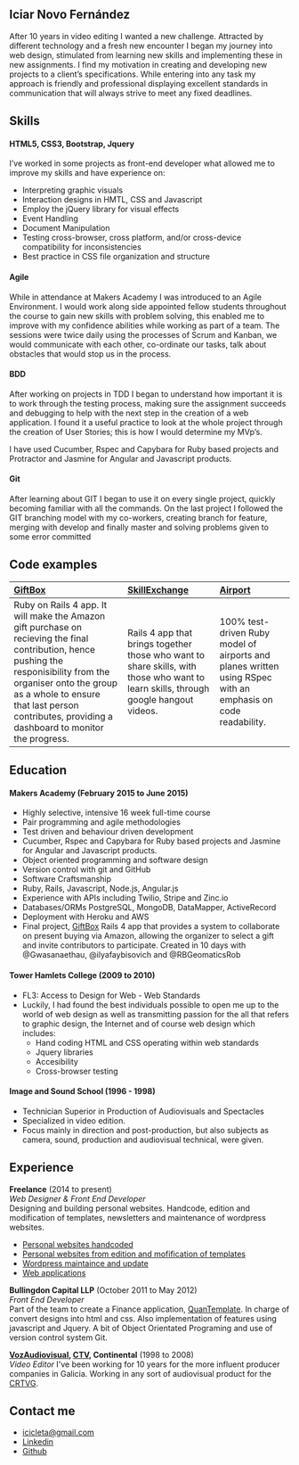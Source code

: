 ## Iciar Novo Fernández

After 10 years in video editing I wanted a new challenge. Attracted by different technology and a fresh new encounter I began my journey into web design, stimulated from learning new skills and implementing these in new assignments. I find my motivation in creating and developing new projects to a client’s specifications. While entering into any task my approach is friendly and professional displaying excellent standards in communication that will always strive to meet any fixed deadlines.

## Skills

#### HTML5, CSS3, Bootstrap, Jquery

I’ve worked in some projects as front-end developer what allowed me to improve my skills and have experience on:
  - Interpreting graphic visuals
  - Interaction designs in HMTL, CSS and Javascript
  -	Employ the jQuery library for visual effects
  -	Event Handling
  -	Document Manipulation 
  -	Testing cross-browser, cross platform, and/or cross-device compatibility for inconsistencies
  -	Best practice in CSS file organization and structure

#### Agile

While in attendance at Makers Academy I was introduced to an Agile Environment. I would work along side appointed fellow students throughout the course to gain new skills with problem solving, this enabled me to improve with my confidence abilities while working as part of a team. The sessions were twice daily using the processes of Scrum and Kanban, we would communicate with each other, co-ordinate our tasks, talk about obstacles that would stop us in the process.

#### BDD

After working on projects in TDD I began to understand how important it is to work through the testing process, making sure the assignment succeeds and debugging to help with the next step in the creation of a web application. I found it a useful practice to look at the whole project through the creation of User Stories; this is how I would determine my MVp’s.

I have used Cucumber, Rspec and Capybara for Ruby based projects and Protractor and Jasmine for Angular and Javascript products.

#### Git

After learning about GIT I began to use it on every single project, quickly becoming familiar with all the commands. On the last project I followed the GIT branching model with my co-workers, creating branch for feature, merging with develop and finally master and solving problems given to some error committed 

Code examples
-------------

| [GiftBox](https://github.com/Icicleta/present_cobuy-1) | [SkillExchange](https://github.com/Icicleta/skill-exchange) | [Airport](https://github.com/Icicleta/airport_challenge) |
|:--------- |:-------- |:--------- |
|Ruby on Rails 4 app. It will make the Amazon gift purchase on recieving the final contribution, hence pushing the responisibility from the organiser onto the group as a whole to ensure that last person contributes, providing a dashboard to monitor the progress. | Rails 4 app that brings together those who want to share skills, with those who want to learn skills, through google hangout videos. | 100% test-driven Ruby model of airports and planes written using RSpec with an emphasis on code readability. |

## Education

#### Makers Academy (February 2015 to June 2015)

- Highly selective, intensive 16 week full-time course
- Pair programming and agile methodologies
- Test driven and behaviour driven development
- Cucumber, Rspec and Capybara for Ruby based projects and Jasmine for Angular and Javascript products.
- Object oriented programming and software design
- Version control with git and GitHub
- Software Craftsmanship
- Ruby, Rails, Javascript, Node.js, Angular.js
- Experience with APIs including Twilio, Stripe and Zinc.io
- Databases/ORMs PostgreSQL, MongoDB, DataMapper, ActiveRecord
- Deployment with Heroku and AWS
- Final project, [GiftBox](https://github.com/Icicleta/present_cobuy-1)  Rails 4 app that provides a system to collaborate on present buying via Amazon, allowing the organizer to select a gift and invite contributors to participate. Created in 10 days with @Gwasanaethau, @ilyafaybisovich and @RBGeomaticsRob

#### Tower Hamlets College (2009 to 2010)

- FL3: Access to Design for Web - Web Standards
- Luckily, I had found the best individuals possible to open me up to the world of web design as well as transmitting  passion for the all that refers to graphic design, the Internet and of course web design which includes: 
    - Hand coding HTML and CSS operating within web standards
    - Jquery libraries
    - Accesibility
    - Cross-browser testing

#### Image and Sound School (1996 - 1998)
 - Technician Superior in Production of Audiovisuals and Spectacles
 - Specialized in video edition. 
 - Focus mainly in direction and post-production, but also subjects as camera, sound, production and audiovisual technical, were given.

## Experience
  
**Freelance**  (2014 to present)    
*Web Designer & Front End Developer*  
Designing and building personal websites. Handcode, edition and modification of templates, newsletters and maintenance of wordpress websites.
  - [Personal websites handcoded](http://beatrizpenedoruzo.co.uk)
  - [Personal websites from edition and mofification of templates](http:viviancallegaro.com/)
  - [Wordpress maintaince and update](http://s8cinema.com)
  - [Web applications](http://400holidays.com/)

**Bullingdon Capital LLP** (October 2011 to May 2012)   
*Front End Developer*  
Part of the team to create a Finance application, [QuanTemplate](https://www.quantemplate.com/). In charge of convert designs into html and css. Also implementation of features using javascript and Jquery. A bit of Object Orientated Programing and use of version control system Git.

**[VozAudiovisual](http://www.vozaudiovisual.es/), [CTV](http://www.ctvmedia.es/), Continental** (1998 to 2008)   
*Video Editor*
I've been working for 10 years for the more influent producer companies in Galicia. Working in any sort of audiovisual product for the [CRTVG](http://www.crtvg.es/tvg).

## Contact me

- [icicleta@gmail.com](mailto:icicleta@gmail.com)
- [Linkedin](https://www.linkedin.com/in/icicleta)
- [Github](https://github.com/Icicleta)
